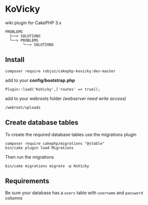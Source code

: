 # KoVicky
wiki plugin for CakePHP 3.x
````
PROBLEMS
  ├──> SOLUTIONS
  └──> PROBLEMS
        └──> SOLUTIONS
````
## Install

    composer require robjuz/cakephp-kovicky:dev-master

add to your __config/bootstrap.php__

    Plugin::load('KoVicky',['routes' => true]);
    
add to your webroots folder _(webserver need write access)_

    /webroot/uploads

## Create database tables

To create the required database tables use the migrations plugin

    composer require cakephp/migrations "@stable"
    bin/cake plugin load Migrations

Then run the migrations

    bin/cake migrations migrate -p KoVicky
    
## Requirements

Be sure your database has a ```` users ```` table with ```` username ```` and ```` password ```` columns

